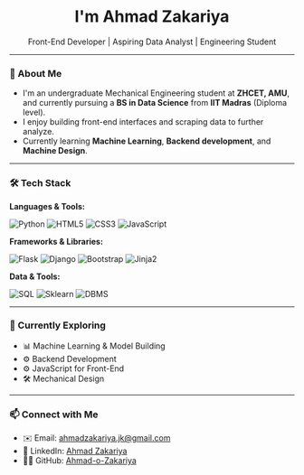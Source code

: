 <h1 align="center">I'm Ahmad Zakariya</h1>
<p align="center">
  Front-End Developer | Aspiring Data Analyst | Engineering Student  
</p>

---

### 💼 About Me

- I'm an undergraduate Mechanical Engineering student at **ZHCET, AMU**, and currently pursuing a **BS in Data Science** from **IIT Madras** (Diploma level).
- I enjoy building front-end interfaces and scraping data to further analyze.
- Currently learning **Machine Learning**, **Backend development**, and **Machine Design**.

---

### 🛠️ Tech Stack

**Languages & Tools:**
  
![Python](https://img.shields.io/badge/Python-3670A0?style=for-the-badge&logo=python&logoColor=white)
![HTML5](https://img.shields.io/badge/HTML5-E34F26?style=for-the-badge&logo=html5&logoColor=white)
![CSS3](https://img.shields.io/badge/CSS3-1572B6?style=for-the-badge&logo=css3&logoColor=white)
![JavaScript](https://img.shields.io/badge/JavaScript-323330?style=for-the-badge&logo=javascript&logoColor=F7DF1E)

**Frameworks & Libraries:**

![Flask](https://img.shields.io/badge/Flask-000000?style=for-the-badge&logo=flask&logoColor=white)
![Django](https://img.shields.io/badge/Django-092E20?style=for-the-badge&logo=django&logoColor=white)
![Bootstrap](https://img.shields.io/badge/Bootstrap-563d7c?style=for-the-badge&logo=bootstrap&logoColor=white)
![Jinja2](https://img.shields.io/badge/Jinja2-B41717?style=for-the-badge&logo=jinja&logoColor=white)

**Data & Tools:**

![SQL](https://img.shields.io/badge/SQL-336791?style=for-the-badge&logo=mysql&logoColor=white)
![Sklearn](https://img.shields.io/badge/Sklearn-F7931E?style=for-the-badge&logo=scikit-learn&logoColor=white)
![DBMS](https://img.shields.io/badge/DBMS-003B57?style=for-the-badge)

---

### 🚀 Currently Exploring

- 📊 Machine Learning & Model Building
- ⚙️ Backend Development 
- ⚙️ JavaScript for Front-End 
- 🛠️ Mechanical Design 

---

### 📫 Connect with Me

- ✉️ Email: [ahmadzakariya.jk@gmail.com](mailto:ahmadzakariya.jk@gmail.com)
- 💼 LinkedIn: [Ahmad Zakariya](https://www.linkedin.com/in/ahmad-zakariya-482567323)
- 🧑‍💻 GitHub: [Ahmad-o-Zakariya](https://github.com/Ahmad-o-Zakariya)




